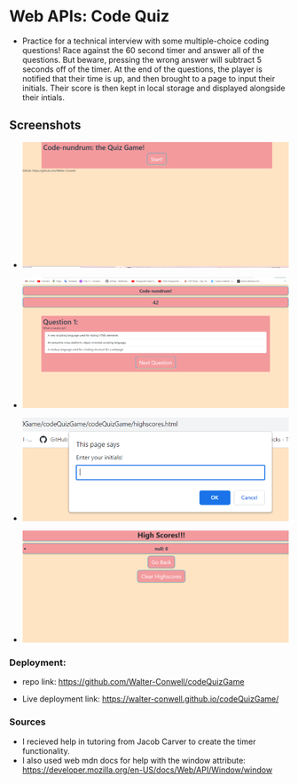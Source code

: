 # Web APIs: Code Quiz

- Practice for a technical interview with some multiple-choice coding questions! Race against the 60 second timer and answer all of the questions. But beware, pressing the wrong answer will subtract 5 seconds off of the timer. At the end of the questions, the player is notified that their time is up, and then brought to a page to input their initials. Their score is then kept in local storage and displayed alongside their intials.

## Screenshots

- ![Title Page](./Develop/assets/images/image.png)

- ![Questions](./Develop/assets/images/image-1.png)

- ![end of quiz](./Develop/assets/images/image-2.png)

- ![highscores](./Develop/assets/images/image-3.png)

### Deployment:

- repo link: https://github.com/Walter-Conwell/codeQuizGame

- Live deployment link: https://walter-conwell.github.io/codeQuizGame/

### Sources

- I recieved help in tutoring from Jacob Carver to create the timer functionality.
- I also used web mdn docs for help with the window attribute: https://developer.mozilla.org/en-US/docs/Web/API/Window/window

